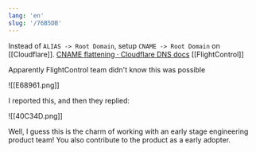 ```yaml
---
lang: 'en'
slug: '/76B5DB'
---
```


Instead of `ALIAS -> Root Domain`, setup `CNAME -> Root Domain` on [[Cloudflare]]. [CNAME flattening · Cloudflare DNS docs](https://developers.cloudflare.com/dns/cname-flattening/) [[FlightControl]]

Apparently FlightControl team didn't know this was possible

![[E68961.png]]



I reported this, and then they replied:

![[40C34D.png]]

Well, I guess this is the charm of working with an early stage engineering product team! You also contribute to the product as a early adopter.
